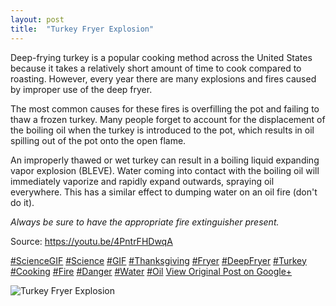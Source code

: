 ```yaml
---
layout: post
title:  "Turkey Fryer Explosion"
---
```


Deep-frying turkey is a popular cooking method across the United States because it takes a relatively short amount of time to cook compared to roasting. However, every year there are many explosions and fires caused by improper use of the deep fryer.  
  
The most common causes for these fires is overfilling the pot and failing to thaw a frozen turkey. Many people forget to account for the displacement of the boiling oil when the turkey is introduced to the pot, which results in oil spilling out of the pot onto the open flame.  
  
An improperly thawed or wet turkey can result in a boiling liquid expanding vapor explosion (BLEVE). Water coming into contact with the boiling oil will immediately vaporize and rapidly expand outwards, spraying oil everywhere. This has a similar effect to dumping water on an oil fire (don't do it).  
  
 _Always be sure to have the appropriate fire extinguisher present._  
  
Source: <https://youtu.be/4PntrFHDwqA>  
  
[#ScienceGIF](https://plus.google.com/s/%23ScienceGIF/posts) [#Science](https://plus.google.com/s/%23Science/posts) [#GIF](https://plus.google.com/s/%23GIF/posts) [#Thanksgiving](https://plus.google.com/s/%23Thanksgiving/posts) [#Fryer](https://plus.google.com/s/%23Fryer/posts) [#DeepFryer](https://plus.google.com/s/%23DeepFryer/posts) [#Turkey](https://plus.google.com/s/%23Turkey/posts) [#Cooking](https://plus.google.com/s/%23Cooking/posts) [#Fire](https://plus.google.com/s/%23Fire/posts) [#Danger](https://plus.google.com/s/%23Danger/posts) [#Water](https://plus.google.com/s/%23Water/posts) [#Oil](https://plus.google.com/s/%23Oil/posts)
[View Original Post on Google+](https://plus.google.com/+ColinSullender/posts/8mAdCE1qxwo)

![Turkey Fryer Explosion](https://i.imgur.com/woCXDNR.gif)
